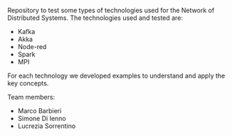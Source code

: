 Repository to test some types of technologies used for the Network of Distributed Systems. The technologies used and tested are:
- Kafka
- Akka
- Node-red
- Spark
- MPI

For each technology we developed examples to understand and apply the key concepts.

Team members:

- Marco Barbieri
- Simone Di Ienno
- Lucrezia Sorrentino

